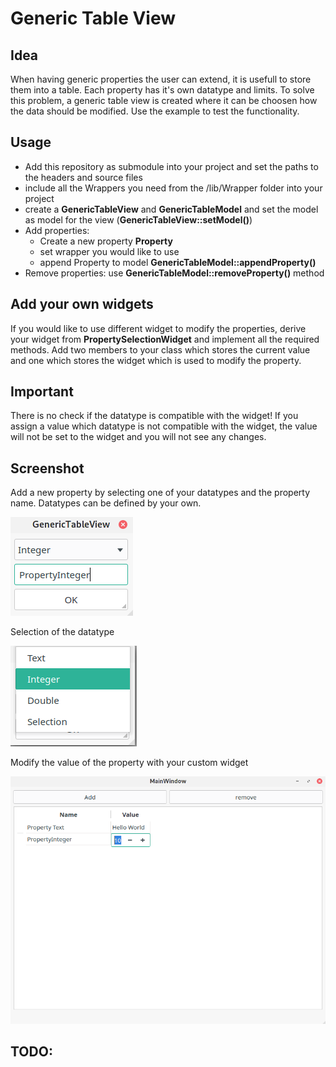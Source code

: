 # Generic Table View
## Idea
When having generic properties the user can extend, it is usefull to store them into a table. Each property has it's own datatype and limits. To solve this problem, a generic table view is created where it can be choosen how the data should be modified.
Use the example to test the functionality.

## Usage
- Add this repository as submodule into your project and set the paths to the headers and source files
- include all the Wrappers you need from the /lib/Wrapper folder into your project
- create a __GenericTableView__ and __GenericTableModel__ and set the model as model for the view (__GenericTableView::setModel()__)
- Add properties:
	- Create a new property __Property__
	- set wrapper you would like to use
	- append Property to model __GenericTableModel::appendProperty()__
- Remove properties: use __GenericTableModel::removeProperty()__ method

## Add your own widgets
If you would like to use different widget to modify the properties, derive your widget from __PropertySelectionWidget__ and implement all the required methods. Add two members to your class which stores the current value and one which stores the widget which is used to modify the property.

## Important
There is no check if the datatype is compatible with the widget! If you assign a value which datatype is not compatible with the widget, the value will not be set to the widget and you will not see any changes.

## Screenshot
Add a new property by selecting one of your datatypes and the property name. Datatypes can be defined by your own.

![alt text](https://github.com/Murmele/GenericTableView/blob/master/screenshots/AddProperty.png)

Selection of the datatype

![alt text](https://github.com/Murmele/GenericTableView/blob/master/screenshots/SelectDatatype.png)

Modify the value of the property with your custom widget

![alt text](https://github.com/Murmele/GenericTableView/blob/master/screenshots/ModifyValue.png)


## TODO:

